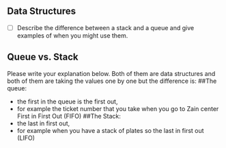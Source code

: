 ## Data Structures
* [ ] Describe the difference between a stack and a queue and give examples of when you might use them.

## Queue vs. Stack
Please write your explanation below.
Both of them are data structures and both of them are taking the values one by one but the difference is:
##The queue:
- the first in the queue is the first out,
- for example the ticket number that you take when you go to Zain center First in First Out (FIFO)
##The Stack:
- the last in first out,
- for example when you have a stack of plates so the last in first out (LIFO)
